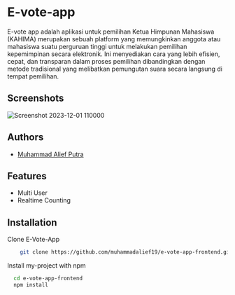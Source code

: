 # E-vote-app

E-vote app adalah aplikasi untuk pemilihan Ketua Himpunan Mahasiswa (KAHIMA) merupakan sebuah platform yang memungkinkan anggota atau mahasiswa suatu perguruan tinggi untuk melakukan pemilihan kepemimpinan secara elektronik. Ini menyediakan cara yang lebih efisien, cepat, dan transparan dalam proses pemilihan dibandingkan dengan metode tradisional yang melibatkan pemungutan suara secara langsung di tempat pemilihan.

## Screenshots

![Screenshot 2023-12-01 110000](https://github.com/muhammadalief19/e-vote-app-frontend/assets/100395046/828a071e-223d-4eeb-a8fd-d8990a966fbe)

## Authors

- [Muhammad Alief Putra](https://www.github.com/muhammadalief19)

## Features

- Multi User
- Realtime Counting

## Installation

Clone E-Vote-App

```bash
    git clone https://github.com/muhammadalief19/e-vote-app-frontend.git
```

Install my-project with npm

```bash
  cd e-vote-app-frontend
  npm install
```
